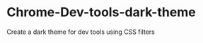 Chrome-Dev-tools-dark-theme
===========================

Create a dark theme for dev tools using CSS filters
